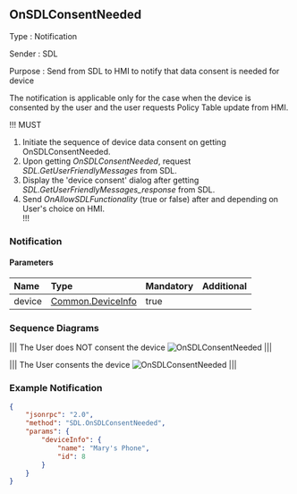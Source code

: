 ## OnSDLConsentNeeded
Type
: Notification

Sender
: SDL

Purpose
: Send from SDL to HMI to notify that data consent is needed for device

The notification is applicable only for the case when the device is consented by the user and the user requests Policy Table update from HMI.

!!! MUST   
1) Initiate the sequence of device data consent on getting OnSDLConsentNeeded.   
2) Upon getting _OnSDLConsentNeeded_, request _SDL.GetUserFriendlyMessages_ from SDL.   
3) Display the 'device consent' dialog after getting _SDL.GetUserFriendlyMessages_response_ from SDL.   
4) Send _OnAllowSDLFunctionality_ (true or false) after and depending on User's choice on HMI.   
!!!

### Notification

#### Parameters

|Name|Type|Mandatory|Additional|
|:---|:---|:--------|:---------|
|device|[Common.DeviceInfo](../../common/structs/#deviceinfo)|true||

### Sequence Diagrams

|||
The User does NOT consent the device
![OnSDLConsentNeeded](./assets/User_does_not_consent_the_device1.png)
|||

|||
The User consents the device
![OnSDLConsentNeeded](./assets/User_consents_the_device2.png)
|||

### Example Notification
```json
{
	"jsonrpc": "2.0",
	"method": "SDL.OnSDLConsentNeeded",
	"params": {
		"deviceInfo": {
			"name": "Mary's Phone",
			"id": 8
		}
	}
}
```
